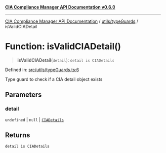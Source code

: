 [**CIA Compliance Manager API Documentation v0.6.0**](../../../README.md)

***

[CIA Compliance Manager API Documentation](../../../modules.md) / [utils/typeGuards](../README.md) / isValidCIADetail

# Function: isValidCIADetail()

> **isValidCIADetail**(`detail`): `detail is CIADetails`

Defined in: [src/utils/typeGuards.ts:6](https://github.com/Hack23/cia-compliance-manager/blob/ca083b463223765b22422b66b3a43930241849bd/src/utils/typeGuards.ts#L6)

Type guard to check if a CIA detail object exists

## Parameters

### detail

`undefined` | `null` | [`CIADetails`](../../../types/cia/interfaces/CIADetails.md)

## Returns

`detail is CIADetails`
